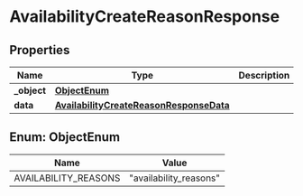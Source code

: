 

# AvailabilityCreateReasonResponse


## Properties

| Name | Type | Description | Notes |
|------------ | ------------- | ------------- | -------------|
|**_object** | [**ObjectEnum**](#ObjectEnum) |  |  |
|**data** | [**AvailabilityCreateReasonResponseData**](AvailabilityCreateReasonResponseData.md) |  |  |



## Enum: ObjectEnum

| Name | Value |
|---- | -----|
| AVAILABILITY_REASONS | &quot;availability_reasons&quot; |



